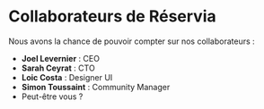 # Collaborateurs de Réservia

Nous avons la chance de pouvoir compter sur nos collaborateurs : 
* **Joel Levernier** : CEO
* **Sarah Ceyrat** : CTO
* **Loic Costa** : Designer UI
* **Simon Toussaint** : Community Manager
* Peut-être vous ?
